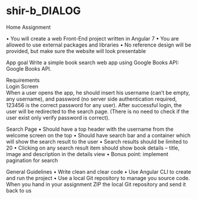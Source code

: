 # shir-b_DIALOG

Home Assignment 
 
•	You will create a web Front-End project written in Angular 7
•	You are allowed to use external packages and libraries
•	No reference design will be provided, but make sure the website will look presentable
 
App goal 
Write a simple book search web app using Google Books API: Google Books API. 

Requirements  
Login Screen  
When a user opens the app, he should insert his username (can’t be empty, any username), and password (no server side authentication required, 123456 is the correct password for any user). 
After successful login, the user will be redirected to the search page. (There is no need to check if the user exist only verify password is correct). 
 
Search Page 
•	Should have a top header with the username from the welcome screen on the top
•	Should have search bar and a container which will show the search result to the user
•	Search results should be limited to 20
•	Clicking on any search result item should show book details – title, image and description in the details view 
•	Bonus point: implement pagination for search
 
General Guidelines 
•	Write clean and clear code 
•	Use Angular CLI to create and run the project 
•	Use a local Git repository to manage you source code. When you hand in your assignment ZIP the local Git repository and send it back to us
 

